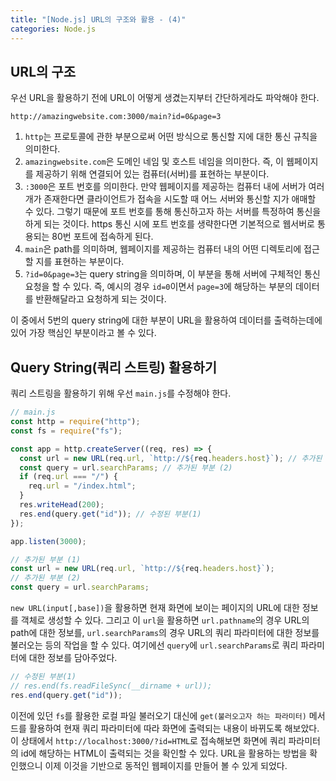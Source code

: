```yaml
---
title: "[Node.js] URL의 구조와 활용 - (4)"
categories: Node.js
---
```


## URL의 구조

우선 URL을 활용하기 전에 URL이 어떻게 생겼는지부터 간단하게라도 파악해야 한다.

```
http://amazingwebsite.com:3000/main?id=0&page=3
```

1. `http`는 프로토콜에 관한 부분으로써 어떤 방식으로 통신할 지에 대한 통신 규칙을 의미한다.
2. `amazingwebsite.com`은 도메인 네임 및 호스트 네임을 의미한다. 즉, 이 웹페이지를 제공하기 위해 연결되어 있는 컴퓨터(서버)를 표현하는 부분이다.
3. `:3000`은 포트 번호를 의미한다. 만약 웹페이지를 제공하는 컴퓨터 내에 서버가 여러 개가 존재한다면 클라이언트가 접속을 시도할 때 어느 서버와 통신할 지가 애매할 수 있다. 그렇기 때문에 포트 번호를 통해 통신하고자 하는 서버를 특정하여 통신을 하게 되는 것이다. https 통신 시에 포트 번호를 생략한다면 기본적으로 웹서버로 통용되는 80번 포트에 접속하게 된다.
4. `main`은 path를 의미하며, 웹페이지를 제공하는 컴퓨터 내의 어떤 디렉토리에 접근할 지를 표현하는 부분이다.
5. `?id=0&page=3`는 query string을 의미하며, 이 부분을 통해 서버에 구체적인 통신 요청을 할 수 있다. 즉, 예시의 경우 `id=0`이면서 `page=3`에 해당하는 부분의 데이터를 반환해달라고 요청하게 되는 것이다.

이 중에서 5번의 query string에 대한 부분이 URL을 활용하여 데이터를 출력하는데에 있어 가장 핵심인 부분이라고 볼 수 있다.

## Query String(쿼리 스트링) 활용하기

쿼리 스트링을 활용하기 위해 우선 `main.js`를 수정해야 한다.

```js
// main.js
const http = require("http");
const fs = require("fs");

const app = http.createServer((req, res) => {
  const url = new URL(req.url, `http://${req.headers.host}`); // 추가된 부분 (1)
  const query = url.searchParams; // 추가된 부분 (2)
  if (req.url === "/") {
    req.url = "/index.html";
  }
  res.writeHead(200);
  res.end(query.get("id")); // 수정된 부분(1)
});

app.listen(3000);
```

```js
// 추가된 부분 (1)
const url = new URL(req.url, `http://${req.headers.host}`);
// 추가된 부분 (2)
const query = url.searchParams;
```

`new URL(input[,base])`을 활용하면 현재 화면에 보이는 페이지의 URL에 대한 정보를 객체로 생성할 수 있다. 그리고 이 `url`을 활용하면 `url.pathname`의 경우 URL의 path에 대한 정보를, `url.searchParams`의 경우 URL의 쿼리 파라미터에 대한 정보를 불러오는 등의 작업을 할 수 있다. 여기에선 `query`에 `url.searchParams`로 쿼리 파라미터에 대한 정보를 담아주었다.

```js
// 수정된 부분(1)
// res.end(fs.readFileSync(__dirname + url));
res.end(query.get("id"));
```

이전에 있던 `fs`를 활용한 로컬 파일 불러오기 대신에 `get(불러오고자 하는 파라미터)` 메서드를 활용하여 현재 쿼리 파라미터에 따라 화면에 출력되는 내용이 바뀌도록 해보았다. 이 상태에서 `http://localhost:3000/?id=HTML`로 접속해보면 화면에 쿼리 파라미터의 id에 해당하는 HTML이 출력되는 것을 확인할 수 있다. URL을 활용하는 방법을 확인했으니 이제 이것을 기반으로 동적인 웹페이지를 만들어 볼 수 있게 되었다.
